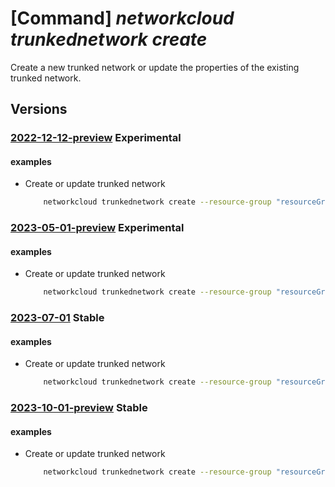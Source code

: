 # [Command] _networkcloud trunkednetwork create_

Create a new trunked network or update the properties of the existing trunked network.

## Versions

### [2022-12-12-preview](/Resources/mgmt-plane/L3N1YnNjcmlwdGlvbnMve30vcmVzb3VyY2Vncm91cHMve30vcHJvdmlkZXJzL21pY3Jvc29mdC5uZXR3b3JrY2xvdWQvdHJ1bmtlZG5ldHdvcmtzL3t9/2022-12-12-preview.xml) **Experimental**

<!-- mgmt-plane /subscriptions/{}/resourcegroups/{}/providers/microsoft.networkcloud/trunkednetworks/{} 2022-12-12-preview -->

#### examples

- Create or update trunked network
    ```bash
        networkcloud trunkednetwork create --resource-group "resourceGroupName" --name "trunkedNetworkName" --extended-location name="/subscriptions/subscriptionId/resourceGroups/resourceGroupName/providers/Microsoft.ExtendedLocation/customLocations/clusterExtendedLocationName" type="CustomLocation" --location "location" --hybrid-aks-plugin-type "DPDK" --interface-name "eth0" --isolation-domain-ids "/subscriptions/subscriptionId/resourceGroups/resourceGroupName/providers/Microsoft.ManagedNetworkFabric/l2IsolationDomains/l2IsolationDomainName" "/subscriptions/subscriptionId/resourceGroups/resourceGroupName/providers/Microsoft.ManagedNetworkFabric/l3IsolationDomains/l3IsolationDomainName" --vlans 12 14 --tags key1="myvalue1" key2="myvalue2"
    ```

### [2023-05-01-preview](/Resources/mgmt-plane/L3N1YnNjcmlwdGlvbnMve30vcmVzb3VyY2Vncm91cHMve30vcHJvdmlkZXJzL21pY3Jvc29mdC5uZXR3b3JrY2xvdWQvdHJ1bmtlZG5ldHdvcmtzL3t9/2023-05-01-preview.xml) **Experimental**

<!-- mgmt-plane /subscriptions/{}/resourcegroups/{}/providers/microsoft.networkcloud/trunkednetworks/{} 2023-05-01-preview -->

#### examples

- Create or update trunked network
    ```bash
        networkcloud trunkednetwork create --resource-group "resourceGroupName" --name "trunkedNetworkName" --extended-location name="/subscriptions/subscriptionId/resourceGroups/resourceGroupName/providers/Microsoft.ExtendedLocation/customLocations/clusterExtendedLocationName" type="CustomLocation" --location "location" --interface-name "eth0" --isolation-domain-ids "/subscriptions/subscriptionId/resourceGroups/resourceGroupName/providers/Microsoft.ManagedNetworkFabric/l2IsolationDomains/l2IsolationDomainName" "/subscriptions/subscriptionId/resourceGroups/resourceGroupName/providers/Microsoft.ManagedNetworkFabric/l3IsolationDomains/l3IsolationDomainName" --vlans 12 14 --tags key1="myvalue1" key2="myvalue2"
    ```

### [2023-07-01](/Resources/mgmt-plane/L3N1YnNjcmlwdGlvbnMve30vcmVzb3VyY2Vncm91cHMve30vcHJvdmlkZXJzL21pY3Jvc29mdC5uZXR3b3JrY2xvdWQvdHJ1bmtlZG5ldHdvcmtzL3t9/2023-07-01.xml) **Stable**

<!-- mgmt-plane /subscriptions/{}/resourcegroups/{}/providers/microsoft.networkcloud/trunkednetworks/{} 2023-07-01 -->

#### examples

- Create or update trunked network
    ```bash
        networkcloud trunkednetwork create --resource-group "resourceGroupName" --name "trunkedNetworkName" --extended-location name="/subscriptions/subscriptionId/resourceGroups/resourceGroupName/providers/Microsoft.ExtendedLocation/customLocations/clusterExtendedLocationName" type="CustomLocation" --location "location" --interface-name "eth0" --isolation-domain-ids "/subscriptions/subscriptionId/resourceGroups/resourceGroupName/providers/Microsoft.ManagedNetworkFabric/l2IsolationDomains/l2IsolationDomainName" "/subscriptions/subscriptionId/resourceGroups/resourceGroupName/providers/Microsoft.ManagedNetworkFabric/l3IsolationDomains/l3IsolationDomainName" --vlans 12 14 --tags key1="myvalue1" key2="myvalue2"
    ```

### [2023-10-01-preview](/Resources/mgmt-plane/L3N1YnNjcmlwdGlvbnMve30vcmVzb3VyY2Vncm91cHMve30vcHJvdmlkZXJzL21pY3Jvc29mdC5uZXR3b3JrY2xvdWQvdHJ1bmtlZG5ldHdvcmtzL3t9/2023-10-01-preview.xml) **Stable**

<!-- mgmt-plane /subscriptions/{}/resourcegroups/{}/providers/microsoft.networkcloud/trunkednetworks/{} 2023-10-01-preview -->

#### examples

- Create or update trunked network
    ```bash
        networkcloud trunkednetwork create --resource-group "resourceGroupName" --name "trunkedNetworkName" --extended-location name="/subscriptions/subscriptionId/resourceGroups/resourceGroupName/providers/Microsoft.ExtendedLocation/customLocations/clusterExtendedLocationName" type="CustomLocation" --location "location" --interface-name "eth0" --isolation-domain-ids "/subscriptions/subscriptionId/resourceGroups/resourceGroupName/providers/Microsoft.ManagedNetworkFabric/l2IsolationDomains/l2IsolationDomainName" "/subscriptions/subscriptionId/resourceGroups/resourceGroupName/providers/Microsoft.ManagedNetworkFabric/l3IsolationDomains/l3IsolationDomainName" --vlans 12 14 --tags key1="myvalue1" key2="myvalue2"
    ```
